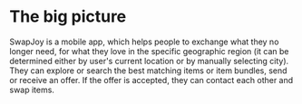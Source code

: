 # The big picture

SwapJoy is a mobile app, which helps people to exchange what they no longer need, for what they love in the specific geographic region (it can be determined either by user's current location or by manually selecting city). They can explore or search the best matching items or item bundles, send or receive an offer. If the offer is accepted, they can contact each other and swap items. 

